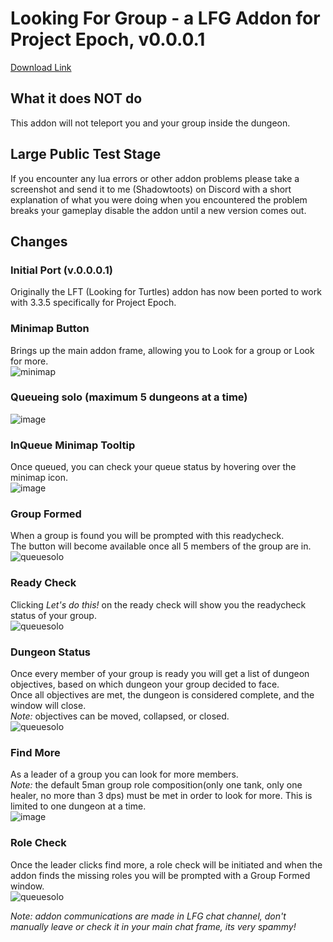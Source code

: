 # Looking For Group - a LFG Addon for Project Epoch, v0.0.0.1

[Download Link](https://github.com/Bennylavaa/LFG)

## What it does NOT do ####
This addon will not teleport you and your group inside the dungeon.

## Large Public Test Stage ##
If you encounter any lua errors or other addon problems please take a screenshot and send it to me (Shadowtoots) on Discord with a short explanation of what you were doing when you encountered the problem breaks your gameplay disable the addon until a new version comes out.

## Changes ##

### Initial Port (v.0.0.0.1) ###
Originally the LFT (Looking for Turtles) addon has now been ported to work with 3.3.5 specifically for Project Epoch.

### Minimap Button ###
Brings up the main addon frame, allowing you to Look for a group or Look for more.<Br>
![minimap](https://imgur.com/Z1uRxqz.png)

### Queueing solo (maximum 5 dungeons at a time) ###
![image](https://github.com/user-attachments/assets/9fabf9b4-a932-4d9a-9e15-21a219b70adc)

### InQueue Minimap Tooltip ###
Once queued, you can check your queue status by hovering over the minimap icon.<br>
![image](https://github.com/user-attachments/assets/a2c30b20-4ea3-460c-8f05-cce405b3fed0)

### Group Formed ####
When a group is found you will be prompted with this readycheck.<br>
The button will become available once all 5 members of the group are in.<br>
![queuesolo](https://imgur.com/9rHbnfQ.png)

### Ready Check ###
Clicking *Let's do this!* on the ready check will show you the readycheck status of your group.<br>
![queuesolo](https://imgur.com/1h3FDYG.png)

### Dungeon Status ###
Once every member of your group is ready you will get a list of dungeon objectives, based on which dungeon your group decided to face.<br>
Once all objectives are met, the dungeon is considered complete, and the window will close.<br>
_Note:_ objectives can be moved, collapsed, or closed.<br>
![queuesolo](https://imgur.com/UGRDmzm.png)

### Find More ###
As a leader of a group you can look for more members.<br>
_Note:_ the default 5man group role composition(only one tank, only one healer, no more than 3 dps) must be met in order to look for more. This is limited to one dungeon at a time.<Br>
![image](https://github.com/user-attachments/assets/9fabf9b4-a932-4d9a-9e15-21a219b70adc)

### Role Check ###
Once the leader clicks find more, a role check will be initiated and when the addon finds the missing roles you will be prompted with a Group Formed window.<br>
![queuesolo](https://imgur.com/62LdVAT.png)

_Note: addon communications are made in LFG chat channel, don't manually leave or check it in your main chat frame, its very spammy!_<Br>
